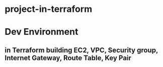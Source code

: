# project-in-terraform

# Dev Environment 
## in Terraform building EC2, VPC, Security group, Internet Gateway, Route Table, Key Pair